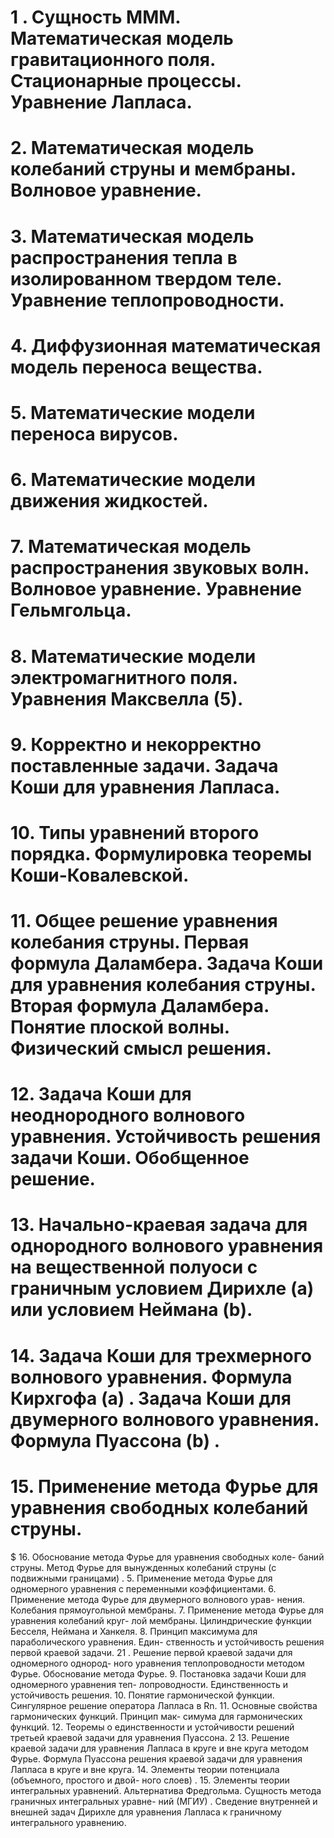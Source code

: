 # 1 . Сущность МММ. Математическая модель гравитационного поля. Стационарные процессы. Уравнение Лапласа.
# 2. Математическая модель колебаний струны и мембраны. Волновое уравнение.
# 3. Математическая модель распространения тепла в изолированном твердом теле. Уравнение теплопроводности.
# 4. Диффузионная математическая модель переноса вещества.
# 5. Математические модели переноса вирусов.
# 6. Математические модели движения жидкостей.
# 7. Математическая модель распространения звуковых волн. Волновое уравнение. Уравнение Гельмгольца.
# 8. Математические модели электромагнитного поля. Уравнения Максвелла (5).
# 9. Корректно и некорректно поставленные задачи. Задача Коши для уравнения Лапласа.
# 10. Типы уравнений второго порядка. Формулировка теоремы Коши-Ковалевской.
# 11. Общее решение уравнения колебания струны. Первая формула Даламбера. Задача Коши для уравнения колебания струны. Вторая формула Даламбера. Понятие плоской волны. Физический смысл решения.
# 12. Задача Коши для неоднородного волнового уравнения. Устойчивость решения задачи Коши. Обобщенное решение.
# 13. Начально-краевая задача для однородного волнового уравнения на вещественной полуоси с граничным условием Дирихле (a) или условием Неймана (b).
# 14. Задача Коши для трехмерного волнового уравнения. Формула Кирхгофа (a) . Задача Коши для двумерного волнового уравнения. Формула Пуассона (b) .
# 15. Применение метода Фурье для уравнения свободных колебаний струны.
$ 16. Обоснование метода Фурье для уравнения свободных коле-
баний струны. Метод Фурье для вынужденных колебаний струны
(с подвижными границами) .
5. Применение метода Фурье для одномерного уравнения с
переменными коэффициентами.
6. Применение метода Фурье для двумерного волнового урав-
нения. Колебания прямоугольной мембраны.
7. Применение метода Фурье для уравнения колебаний круг-
лой мембраны. Цилиндрические функции Бесселя, Неймана и
Ханкеля.
8. Принцип максимума для параболического уравнения. Един-
ственность и устойчивость решения первой краевой задачи.
21 . Решение первой краевой задачи для одномерного однород-
ного уравнения теплопроводности методом Фурье. Обоснование
метода Фурье.
9. Постановка задачи Коши для одномерного уравнения теп-
лопроводности. Единственность и устойчивость решения.
10. Понятие гармонической функции. Сингулярное решение
оператора Лапласа в Rn.
11. Основные свойства гармонических функций. Принцип мак-
симума для гармонических функций.
12. Теоремы о единственности и устойчивости решений третьей
краевой задачи для уравнения Пуассона.
2
13. Решение краевой задачи для уравнения Лапласа в круге и
вне круга методом Фурье. Формула Пуассона решения краевой
задачи для уравнения Лапласа в круге и вне круга.
14. Элементы теории потенциала (объемного, простого и двой-
ного слоев) .
15. Элементы теории интегральных уравнений. Альтернатива
Фредгольма. Сущность метода граничных интегральных уравне-
ний (МГИУ) . Сведение внутренней и внешней задач Дирихле для
уравнения Лапласа к граничному интегрального уравнению.
